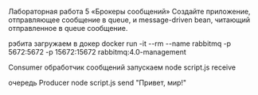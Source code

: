 Лабораторная работа 5 «Брокеры сообщений»
Cоздайте приложение, отправляющее сообщение в queue, и message-driven bean, читающий отправленное в queue сообщение.

рэбита загружаем в докер
docker run -it --rm --name rabbitmq -p 5672:5672 -p 15672:15672 rabbitmq:4.0-management

Consumer обработчик сообщений запускаем
node script.js receive

очередь Producer
node script.js send "Привет, мир!"
